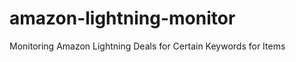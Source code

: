 amazon-lightning-monitor
========================

Monitoring Amazon Lightning Deals for Certain Keywords for Items
